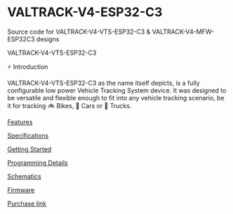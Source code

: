 # VALTRACK-V4-ESP32-C3
Source code for VALTRACK-V4-VTS-ESP32-C3 &amp; VALTRACK-V4-MFW-ESP32C3 designs


VALTRACK-V4-VTS-ESP32-C3   

⚡ Introduction   

VALTRACK-V4-VTS-ESP32-C3 as the name itself depicts, is a fully configurable low power Vehicle Tracking System device. It was designed to be versatile and flexible enough to fit into any vehicle tracking scenario, be it for tracking 🚲 Bikes, 🚗 Cars or 🚚 Trucks.   

[Features](https://docs.valetron.com/wiki/products/valtrack-v4-vts-esp32-c3/features)   

[Specifications](https://docs.valetron.com/wiki/products/valtrack-v4-vts-esp32-c3/specifications)   

[Getting Started](https://docs.valetron.com/wiki/products/valtrack-v4-vts-esp32-c3/getting-started)   

[Programming Details](https://docs.valetron.com/wiki/products/valtrack-v4-vts-esp32-c3/programming)   

[Schematics](https://docs.valetron.com/wiki/products/valtrack-v4-vts-esp32-c3/schematics)   

[Firmware](https://docs.valetron.com/wiki/products/valtrack-v4-vts-esp32-c3/firmware)   

[Purchase link](https://www.valetron.com/store/valtrack-v4-vts-esp-32-c3-4g-lte-gps-tracker.html)   





